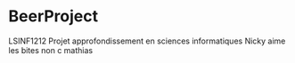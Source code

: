 # BeerProject
LSINF1212 Projet approfondissement en sciences informatiques 
Nicky aime les bites
non c mathias
